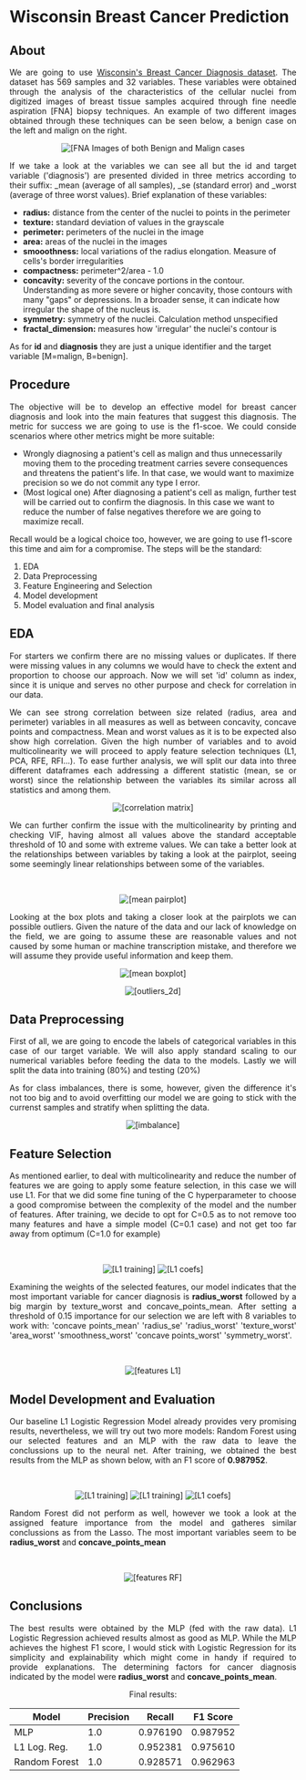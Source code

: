 # Wisconsin Breast Cancer Prediction
## About
<p align='justify'>We are going to use <a href=https://archive.ics.uci.edu/dataset/17/breast+cancer+wisconsin+diagnostic>Wisconsin's Breast Cancer Diagnosis dataset</a>. The dataset has 569 samples and 32 variables. These variables were obtained through the analysis of the characteristics of the cellular nuclei from digitized images of breast tissue samples acquired through fine needle aspiration [FNA] biopsy techniques. An example of two different images obtained through these techniques can be seen below, a benign case on the left and malign on the right. </p>

<p align="center">
  <img src="imgs/FNA.png" alt="[FNA Images of both Benign and Malign cases">
</p>

<p align='justify'>If we take a look at the variables we can see all but the id and target variable ('diagnosis') are presented divided in three metrics according to their suffix: _mean (average of all samples), _se (standard error) and _worst (average of three worst values). Brief explanation of these variables: </p>
<ul>
<li><b>radius:</b> distance from the center of the nuclei to points in the perimeter
<li><b>texture:</b> standard deviation of values in the grayscale
<li><b>perimeter:</b> perimeters of the nuclei in the image
<li><b>area:</b> areas of the nuclei in the images
<li><b>smooothness:</b> local variations of the radius elongation. Measure of cells's border irregularities
<li><b>compactness:</b> perimeter^2/area - 1.0
<li><b>concavity:</b> severity of the concave portions in the contour. Understanding as more severe or higher concavity, those contours with many "gaps" or depressions. In a broader sense, it can indicate how irregular the shape of the nucleus is.
<li><b>symmetry:</b> symmetry of the nuclei. Calculation method unspecified
<li><b>fractal_dimension:</b> measures how 'irregular' the nuclei's contour is
</ul>

As for <b>id</b> and <b>diagnosis</b> they are just a unique identifier and the target variable [M=malign, B=benign].

## Procedure
<p align='justify'>The objective will be to develop an effective model for breast cancer diagnosis and look into the main features that suggest this diagnosis. The metric for success we are going to use is the f1-scoe. We could conside scenarios where other metrics might be more suitable:
<ul>
<li> Wrongly diagnosing a patient's cell as malign and thus unnecessarily moving them to the proceding treatment carries severe consequences and threatens the patient's life. In that case, we would want to maximize precision so we do not commit any type I error. 
<li> (Most logical one) After diagnosing a patient's cell as malign, further test will be carried out to confirm the diagnosis. In this case we want to reduce the number of false negatives therefore we are going to maximize recall.
</ul>
Recall would be a logical choice too, however, we are going to use f1-score this time and aim for a compromise. The steps will be the standard:
<ol>
<li>EDA
<li>Data Preprocessing
<li>Feature Engineering and Selection
<li>Model development
<li>Model evaluation and final analysis
</ol></p>

## EDA
<p align='justify'>For starters we confirm there are no missing values or duplicates. If there were missing values in any columns we would have to check the extent and proportion to choose our approach. Now we will set 'id' column as index, since it is unique and serves no other purpose and check for correlation in our data.</p>

<p align='justify'>We can see strong correlation between size related (radius, area and perimeter) variables in all measures as well as between concavity, concave points and compactness. Mean and worst values as it is to be expected also show high correlation. Given the high number of variables and to avoid multicolinearity we will proceed to apply feature selection techniques (L1, PCA, RFE, RFI...). To ease further analysis, we will split our data into three different dataframes each addressing a different statistic (mean, se or worst) since the relationship between the variables its similar across all statistics and among them.</p>

<p align="center">
  <img src="imgs/corr_matrix_all.png" alt="[correlation matrix]">
</p>

<p align='justify'>We can further confirm the issue with the multicolinearity by printing and checking VIF, having almost all values above the standard acceptable threshold of 10 and some with extreme values. We can take a better look at the relationships between variables by taking a look at the pairplot, seeing some seemingly linear relationships between some of the variables.</p></br>

<p align="center">
  <img src="imgs/mean_pairplot.png" alt="[mean pairplot]">
</p>

<p align='justify'>Looking at the box plots and taking a closer look at the pairplots we can possible outliers. Given the nature of the data and our lack of knowledge on the field, we are going to assume these are reasonable values and not caused by some human or machine transcription mistake, and therefore we will assume they provide useful information and keep them.</p>

<p align="center">
  <img src="imgs/boxplot-df-mean.png" alt="[mean boxplot]">
</p>

<p align="center">
  <img src="imgs/outliers_2d.png" alt="[outliers_2d]">
</p>

## Data Preprocessing
<p align='justify'>First of all, we are going to encode the labels of categorical variables in this case of our target variable. We will also apply standard scaling to our numerical variables before feeding the data to the models. Lastly we will split the data into training (80%) and testing (20%)</p>

<p align='justify'>As for class imbalances, there is some, however, given the difference it's not too big and to avoid overfitting our model we are going to stick with the currenst samples and stratify when splitting the data.</p>

<p align="center">
  <img src="imgs/imbalanced.png" alt="[imbalance]">
</p>

## Feature Selection
<p align='justify'>As mentioned earlier, to deal with multicolinearity and reduce the number of features we are going to apply some feature selection, in this case we will use L1. For that we did some fine tuning of the C hyperparameter to choose a good compromise between the complexity of the model and the number of features. After training, we decide to opt for C=0.5 as to not remove too many features and have a simple model (C=0.1 case) and not get too far away from optimum (C=1.0 for example)</p></br>

<p align="center">
  <img src="imgs/L1_training.png" alt="[L1 training]">
  <img src="imgs/L1_coefs.png" alt="[L1 coefs]">
</p>

<p align='justify'>Examining the weights of the selected features, our model indicates that the most important variable for cancer diagnosis is <b>radius_worst</b> followed by a big margin by texture_worst and concave_points_mean. After setting a threshold of 0.15 importance for our selection we are left with 8 variables to work with: 'concave points_mean' 'radius_se' 'radius_worst' 'texture_worst' 'area_worst' 'smoothness_worst' 'concave points_worst' 'symmetry_worst'.</p></br>

<p align="center">
  <img src="imgs/L1_features.png" alt="[features L1]">
</p>

## Model Development and Evaluation

<p align='justify'>Our baseline L1 Logistic Regression Model already provides very promising results, nevertheless, we will try out two more models: Random Forest using our selected features and an MLP with the raw data to leave the conclussions up to the neural net. After training, we obtained the best results from the MLP as shown below, with an F1 score of <b>0.987952</b>.</p></br>

<p align="center"> 
  <img src="imgs/cm_ts_mlp.png" alt="[L1 training]">
  <img src="imgs/learning_curve_mlp.png" alt="[L1 training]">
  <img src="imgs/metrics_mlp.png" alt="[L1 coefs]">
</p>

<p align='justify'>Random Forest did not perform as well, however we took a look at the assigned feature importance from the model and gatheres similar conclussions as from the Lasso. The most important variables seem to be <b>radius_worst</b> and <b>concave_points_mean</b></p></br>

<p align="center">
  <img src="imgs/feature.png" alt="[features RF]">
</p>

## Conclusions
<p align='justify'>The best results were obtained by the MLP (fed with the raw data). L1 Logistic Regression achieved results almost as good as MLP. While the MLP achieves the highest F1 score, I would stick with Logistic Regression for its simplicity and explainability which might come in handy if required to provide explanations. The determining factors for cancer diagnosis indicated by the model were <b>radius_worst</b> and <b>concave_points_mean</b>.
  
<p align='center'>Final results:<p align='justify'>
  
<div align="center"> 

| Model | Precision | Recall | F1 Score |
|----------|----------|----------|----------|
| MLP    | 1.0  | 0.976190  | 0.987952  |
| L1 Log. Reg.    | 1.0  | 0.952381  | 0.975610  |
| Random Forest    | 1.0  | 0.928571  | 0.962963  |

</div>
</p>
